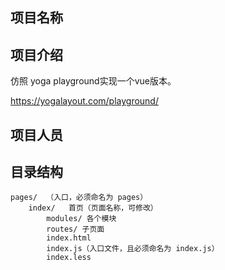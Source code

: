 ## 项目名称

## 项目介绍

仿照 yoga playground实现一个vue版本。 

https://yogalayout.com/playground/

## 项目人员

## 目录结构

```
pages/  （入口，必须命名为 pages）
	index/   首页（页面名称，可修改）
		modules/ 各个模块
		routes/ 子页面
		index.html
		index.js（入口文件，且必须命名为 index.js）
		index.less
```
